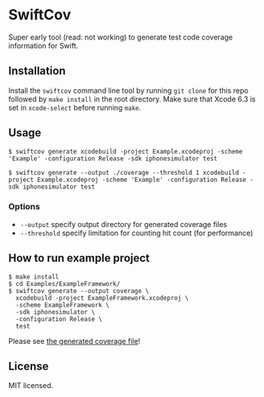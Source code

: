 # SwiftCov

Super early tool (read: not working) to generate test code coverage information
for Swift.

## Installation

Install the `swiftcov` command line tool by running `git clone` for this repo followed by `make install` in the root directory. Make sure that Xcode 6.3 is set in `xcode-select` before running `make`.

## Usage

```shell
$ swiftcov generate xcodebuild -project Example.xcodeproj -scheme 'Example' -configuration Release -sdk iphonesimulator test
```

```shell
$ swiftcov generate --output ./coverage --threshold 1 xcodebuild -project Example.xcodeproj -scheme 'Example' -configuration Release -sdk iphonesimulator test
```

### Options

- `--output` specify output directory for generated coverage files
- `--threshold` specify limitation for counting hit count (for performance)

## How to run example project

```shell
$ make install
$ cd Examples/ExampleFramework/
$ swiftcov generate --output coverage \
  xcodebuild -project ExampleFramework.xcodeproj \
  -scheme ExampleFramework \
  -sdk iphonesimulator \
  -configuration Release \
  test
```

Please see [the generated coverage file](https://github.com/realm/SwiftCov/blob/master/Examples/ExampleFramework/coverage/Calculator.swift.gcov)!

## License

MIT licensed.
